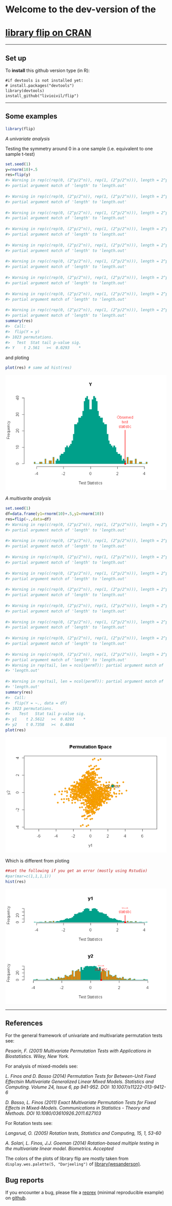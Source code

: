 <!-- README.md is generated from README.Rmd. Please edit that file -->
Welcome to the dev-version of the
=================================

[library flip on CRAN](http://cran.r-project.org/web/packages/flip/index.html)
==============================================================================

------------------------------------------------------------------------

Set up
------

To **install** this github version type (in R):

    #if devtools is not installed yet: 
    # install.packages("devtools") 
    library(devtools)
    install_github("livioivil/flip")

------------------------------------------------------------------------

Some examples
-------------

``` r
library(flip)
```

*A univariate analysis*

Testing the symmetry around 0 in a one sample (i.e. equivalent to one sample t-test)

``` r
set.seed(1)
y=rnorm(10)+.5
res=flip(y)
#> Warning in rep(c(rep(0, (2^p/2^n)), rep(1, (2^p/2^n))), length = 2^p):
#> partial argument match of 'length' to 'length.out'

#> Warning in rep(c(rep(0, (2^p/2^n)), rep(1, (2^p/2^n))), length = 2^p):
#> partial argument match of 'length' to 'length.out'

#> Warning in rep(c(rep(0, (2^p/2^n)), rep(1, (2^p/2^n))), length = 2^p):
#> partial argument match of 'length' to 'length.out'

#> Warning in rep(c(rep(0, (2^p/2^n)), rep(1, (2^p/2^n))), length = 2^p):
#> partial argument match of 'length' to 'length.out'

#> Warning in rep(c(rep(0, (2^p/2^n)), rep(1, (2^p/2^n))), length = 2^p):
#> partial argument match of 'length' to 'length.out'

#> Warning in rep(c(rep(0, (2^p/2^n)), rep(1, (2^p/2^n))), length = 2^p):
#> partial argument match of 'length' to 'length.out'

#> Warning in rep(c(rep(0, (2^p/2^n)), rep(1, (2^p/2^n))), length = 2^p):
#> partial argument match of 'length' to 'length.out'

#> Warning in rep(c(rep(0, (2^p/2^n)), rep(1, (2^p/2^n))), length = 2^p):
#> partial argument match of 'length' to 'length.out'

#> Warning in rep(c(rep(0, (2^p/2^n)), rep(1, (2^p/2^n))), length = 2^p):
#> partial argument match of 'length' to 'length.out'
summary(res)
#>  Call:
#>  flip(Y = y) 
#> 1023 permutations.
#>   Test  Stat tail p-value sig.
#> Y    t 2.561   ><  0.0293    *
```

and ploting

``` r
plot(res) # same ad hist(res)
```

![](README-unnamed-chunk-4-1.png)

*A multivarite analysis*

``` r
set.seed(1)
df=data.frame(y1=rnorm(10)+.5,y2=rnorm(10))
res=flip(~.,data=df)
#> Warning in rep(c(rep(0, (2^p/2^n)), rep(1, (2^p/2^n))), length = 2^p):
#> partial argument match of 'length' to 'length.out'

#> Warning in rep(c(rep(0, (2^p/2^n)), rep(1, (2^p/2^n))), length = 2^p):
#> partial argument match of 'length' to 'length.out'

#> Warning in rep(c(rep(0, (2^p/2^n)), rep(1, (2^p/2^n))), length = 2^p):
#> partial argument match of 'length' to 'length.out'

#> Warning in rep(c(rep(0, (2^p/2^n)), rep(1, (2^p/2^n))), length = 2^p):
#> partial argument match of 'length' to 'length.out'

#> Warning in rep(c(rep(0, (2^p/2^n)), rep(1, (2^p/2^n))), length = 2^p):
#> partial argument match of 'length' to 'length.out'

#> Warning in rep(c(rep(0, (2^p/2^n)), rep(1, (2^p/2^n))), length = 2^p):
#> partial argument match of 'length' to 'length.out'

#> Warning in rep(c(rep(0, (2^p/2^n)), rep(1, (2^p/2^n))), length = 2^p):
#> partial argument match of 'length' to 'length.out'

#> Warning in rep(c(rep(0, (2^p/2^n)), rep(1, (2^p/2^n))), length = 2^p):
#> partial argument match of 'length' to 'length.out'

#> Warning in rep(c(rep(0, (2^p/2^n)), rep(1, (2^p/2^n))), length = 2^p):
#> partial argument match of 'length' to 'length.out'
#> Warning in rep(tail, len = ncol(permT)): partial argument match of 'len' to
#> 'length.out'

#> Warning in rep(tail, len = ncol(permT)): partial argument match of 'len' to
#> 'length.out'
summary(res)
#>  Call:
#>  flip(Y = ~., data = df) 
#> 1023 permutations.
#>    Test   Stat tail p-value sig.
#> y1    t 2.5612   ><  0.0293    *
#> y2    t 0.7358   ><  0.4844
plot(res) 
```

![](README-unnamed-chunk-5-1.png)

Which is different from ploting

``` r
##set the following if you get an error (mostly using Rstudio)
#par(mar=c(1,1,1,1))
hist(res)
```

![](README-unnamed-chunk-6-1.png)

------------------------------------------------------------------------

References
----------

For the general framework of univariate and multivariate permutation tests see:

*Pesarin, F. (2001) Multivariate Permutation Tests with Applications in Biostatistics. Wiley, New York.*

For analysis of mixed-models see:

*L. Finos and D. Basso (2014) Permutation Tests for Between-Unit Fixed Effectsin Multivariate Generalized Linear Mixed Models. Statistics and Computing. Volume 24, Issue 6, pp 941-952. DOI: 10.1007/s11222-013-9412-6*

*D. Basso, L. Finos (2011) Exact Multivariate Permutation Tests for Fixed Effects in Mixed-Models. Communications in Statistics - Theory and Methods. DOI 10.1080/03610926.2011.627103*

For Rotation tests see:

*Langsrud, O. (2005) Rotation tests, Statistics and Computing, 15, 1, 53-60*

*A. Solari, L. Finos, J.J. Goeman (2014) Rotation-based multiple testing in the multivariate linear model. Biometrics. Accepted*

The colors of the plots of library flip are mostly taken from `display.wes.palette(5, "Darjeeling")` of [library(wesanderson)](https://github.com/karthik/wesanderson).

Bug reports
-----------

If you encounter a bug, please file a [reprex](https://github.com/tidyverse/reprex) (minimal reproducible example) on [github](https://github.com/livioivil/flip/issues).
